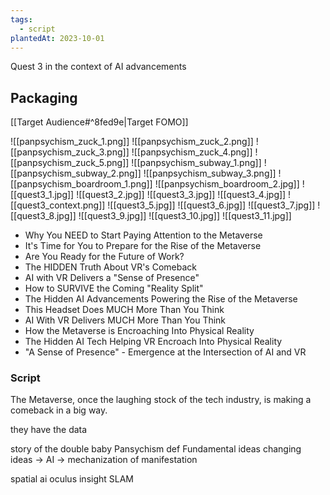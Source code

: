 ```yaml
---
tags:
  - script
plantedAt: 2023-10-01
---
```

Quest 3 in the context of AI advancements

## Packaging

[[Target Audience#^8fed9e|Target FOMO]]

![[panpsychism_zuck_1.png]]
![[panpsychism_zuck_2.png]]
![[panpsychism_zuck_3.png]]
![[panpsychism_zuck_4.png]]
![[panpsychism_zuck_5.png]]
![[panpsychism_subway_1.png]]
![[panpsychism_subway_2.png]]
![[panpsychism_subway_3.png]]
![[panpsychism_boardroom_1.png]]
![[panpsychism_boardroom_2.jpg]]
![[quest3_1.jpg]]
![[quest3_2.jpg]]
![[quest3_3.jpg]]
![[quest3_4.jpg]]
![[quest3_context.png]]
![[quest3_5.jpg]]
![[quest3_6.jpg]]
![[quest3_7.jpg]]
![[quest3_8.jpg]]
![[quest3_9.jpg]]
![[quest3_10.jpg]]
![[quest3_11.jpg]]

* Why You NEED to Start Paying Attention to the Metaverse
* It's Time for You to Prepare for the Rise of the Metaverse
* Are You Ready for the Future of Work?
* The HIDDEN Truth About VR's Comeback
* AI with VR Delivers a "Sense of Presence"
* How to SURVIVE the Coming "Reality Split"
* The Hidden AI Advancements Powering the Rise of the Metaverse
* This Headset Does MUCH More Than You Think
* AI With VR Delivers MUCH More Than You Think
* How the Metaverse is Encroaching Into Physical Reality
* The Hidden AI Tech Helping VR Encroach Into Physical Reality
* "A Sense of Presence" - Emergence at the Intersection of AI and VR

### Script

The Metaverse, once the laughing stock of the tech industry, is making a comeback in a big way.

they have the data

story of the double baby
Pansychism def
Fundamental ideas changing
ideas -> AI -> mechanization of manifestation

spatial ai
oculus insight
SLAM

